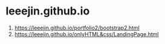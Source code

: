 # leeejin.github.io

1. https://leeejin.github.io/portfolio2/bootstrap2.html
2. https://leeejin.github.io/onlyHTML&css/LandingPage.html
